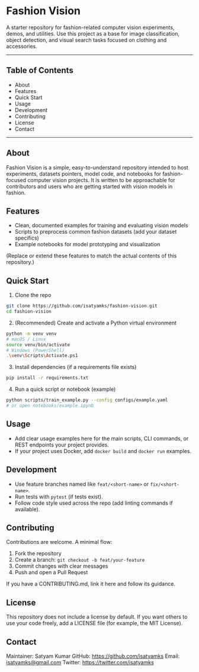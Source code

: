# Fashion Vision

A starter repository for fashion-related computer vision experiments, demos, and utilities. Use this project as a base for image classification, object detection, and visual search tasks focused on clothing and accessories.

---

## Table of Contents
- About
- Features
- Quick Start
- Usage
- Development
- Contributing
- License
- Contact

---

## About
Fashion Vision is a simple, easy-to-understand repository intended to host experiments, datasets pointers, model code, and notebooks for fashion-focused computer vision projects. It is written to be approachable for contributors and users who are getting started with vision models in fashion.

## Features
- Clean, documented examples for training and evaluating vision models
- Scripts to preprocess common fashion datasets (add your dataset specifics)
- Example notebooks for model prototyping and visualization

(Replace or extend these features to match the actual contents of this repository.)

## Quick Start
1. Clone the repo
```bash
git clone https://github.com/isatyamks/fashion-vision.git
cd fashion-vision
```

2. (Recommended) Create and activate a Python virtual environment
```bash
python -m venv venv
# macOS / Linux
source venv/bin/activate
# Windows (PowerShell)
.\venv\Scripts\Activate.ps1
```

3. Install dependencies (if a requirements file exists)
```bash
pip install -r requirements.txt
```

4. Run a quick script or notebook (example)
```bash
python scripts/train_example.py --config configs/example.yaml
# or open notebooks/example.ipynb
```

## Usage
- Add clear usage examples here for the main scripts, CLI commands, or REST endpoints your project provides.
- If your project uses Docker, add `docker build` and `docker run` examples.

## Development
- Use feature branches named like `feat/<short-name>` or `fix/<short-name>`.
- Run tests with `pytest` (if tests exist).
- Follow code style used across the repo (add linting commands if available).

## Contributing
Contributions are welcome. A minimal flow:
1. Fork the repository
2. Create a branch: `git checkout -b feat/your-feature`
3. Commit changes with clear messages
4. Push and open a Pull Request

If you have a CONTRIBUTING.md, link it here and follow its guidance.

## License
This repository does not include a license by default. If you want others to use your code freely, add a LICENSE file (for example, the MIT License).

## Contact
Maintainer: Satyam Kumar
GitHub: https://github.com/isatyamks
Email: isatyamks@gmail.com
Twitter: https://twitter.com/isatyamks

